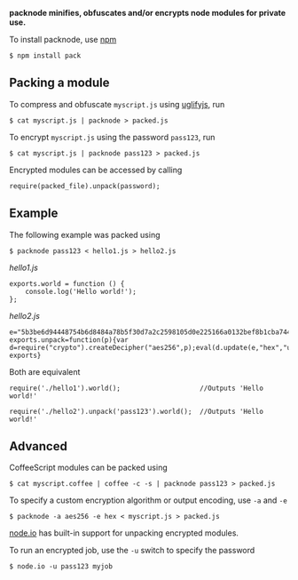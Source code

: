 **packnode minifies, obfuscates and/or encrypts node modules for private use.**

To install packnode, use [npm](http://github.com/isaacs/npm)

    $ npm install pack

## Packing a module
    
To compress and obfuscate `myscript.js` using [uglifyjs](https://github.com/mishoo/UglifyJS), run

    $ cat myscript.js | packnode > packed.js
    
To encrypt `myscript.js` using the password `pass123`, run

    $ cat myscript.js | packnode pass123 > packed.js
    
Encrypted modules can be accessed by calling 

    require(packed_file).unpack(password);
    
## Example

The following example was packed using

    $ packnode pass123 < hello1.js > hello2.js

*hello1.js*

    exports.world = function () {
        console.log('Hello world!');
    };

*hello2.js*

    e="5b3be6d94448754b6d8484a78b5f30d7a2c2598105d0e225166a0132bef8b1cba74422cb32a08289d092e331652e403f4c3239716c3fd1d4605156d9ebb8781e";
    exports.unpack=function(p){var d=require("crypto").createDecipher("aes256",p);eval(d.update(e,"hex","utf8")+d.final("utf8"));return exports}

Both are equivalent

    require('./hello1').world();                    //Outputs 'Hello world!'
    
    require('./hello2').unpack('pass123').world();  //Outputs 'Hello world!'

## Advanced

CoffeeScript modules can be packed using
    
    $ cat myscript.coffee | coffee -c -s | packnode pass123 > packed.js
    
To specify a custom encryption algorithm or output encoding, use `-a` and `-e`

    $ packnode -a aes256 -e hex < myscript.js > packed.js
    
[node.io](http://node.io) has built-in support for unpacking encrypted modules.

To run an encrypted job, use the `-u` switch to specify the password

    $ node.io -u pass123 myjob